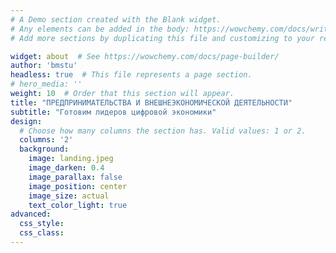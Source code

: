 ```yaml
---
# A Demo section created with the Blank widget.
# Any elements can be added in the body: https://wowchemy.com/docs/writing-markdown-latex/
# Add more sections by duplicating this file and customizing to your requirements.

widget: about  # See https://wowchemy.com/docs/page-builder/
author: 'bmstu'
headless: true  # This file represents a page section.
# hero_media: ''
weight: 10  # Order that this section will appear.
title: "ПРЕДПРИНИМАТЕЛЬСТВА И ВНЕШНЕЭКОНОМИЧЕСКОЙ ДЕЯТЕЛЬНОСТИ"
subtitle: "Готовим лидеров цифровой экономики"
design:
  # Choose how many columns the section has. Valid values: 1 or 2.
  columns: '2'
  background:
    image: landing.jpeg
    image_darken: 0.4
    image_parallax: false
    image_position: center
    image_size: actual
    text_color_light: true
advanced:
  css_style:
  css_class:
---
```






